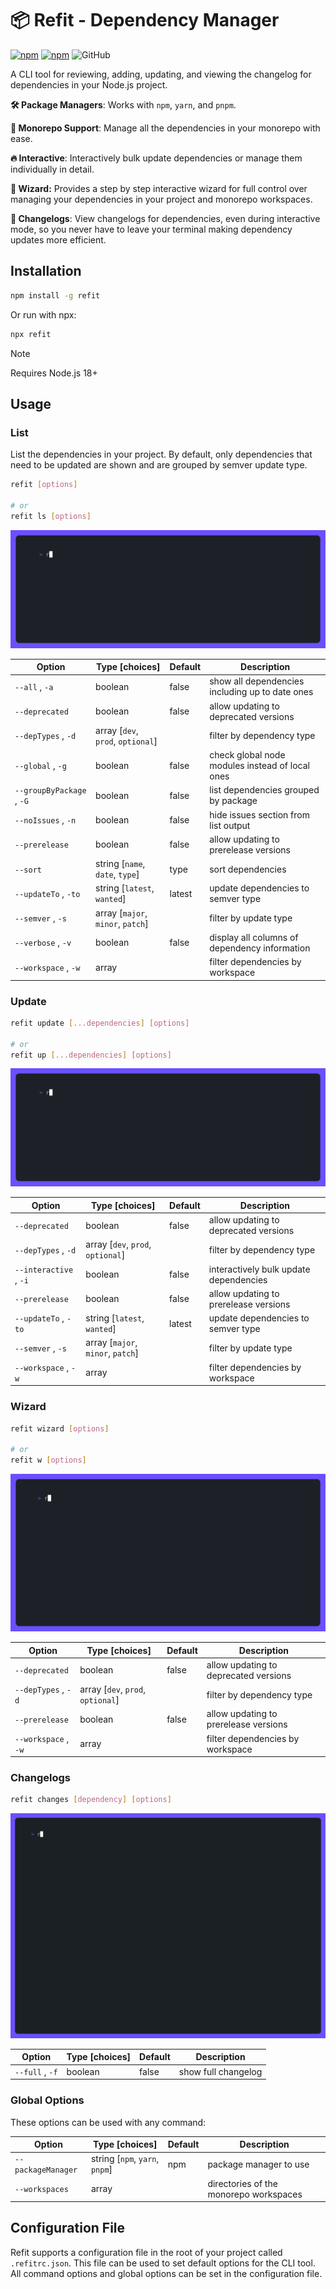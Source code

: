 # 📦 Refit - Dependency Manager

[![npm](https://img.shields.io/npm/v/refit.svg)](https://www.npmjs.com/package/refit)
[![npm](https://img.shields.io/npm/dt/refit.svg)](https://www.npmjs.com/package/refit)
![GitHub](https://img.shields.io/github/license/bradennapier/refit.svg)

A CLI tool for reviewing, adding, updating, and viewing the changelog for dependencies in your Node.js project.

**🛠️ Package Managers**: Works with `npm`, `yarn`, and `pnpm`.

**🚀 Monorepo Support**: Manage all the dependencies in your monorepo with ease.

**🔥 Interactive**: Interactively bulk update dependencies or manage them individually in detail.

**🧙 Wizard:** Provides a step by step interactive wizard for full control over managing your dependencies in your project and monorepo workspaces.

**📜 Changelogs**: View changelogs for dependencies, even during interactive mode, so you never have to leave your terminal making dependency updates more efficient.

## Installation

```bash
npm install -g refit
```

Or run with npx:

```bash
npx refit
```

> [!NOTE]  
> Requires Node.js 18+

## Usage

### List

List the dependencies in your project. By default, only dependencies that need to be updated are shown and are grouped by semver update type.

```bash
refit [options]

# or
refit ls [options]

```

![list command example](docs/list.gif)

| Option                    | Type [choices]                    | Default | Description                                     |
| ------------------------- | --------------------------------- | ------- | ----------------------------------------------- |
| `--all` , `-a`            | boolean                           | false   | show all dependencies including up to date ones |
| `--deprecated`            | boolean                           | false   | allow updating to deprecated versions           |
| `--depTypes` , `-d`       | array [`dev`, `prod`, `optional`] |         | filter by dependency type                       |
| `--global` , `-g`         | boolean                           | false   | check global node modules instead of local ones |
| `--groupByPackage` , `-G` | boolean                           | false   | list dependencies grouped by package            |
| `--noIssues` , `-n`       | boolean                           | false   | hide issues section from list output            |
| `--prerelease`            | boolean                           | false   | allow updating to prerelease versions           |
| `--sort`                  | string [`name`, `date`, `type`]   | type    | sort dependencies                               |
| `--updateTo` , `-to`      | string [`latest`, `wanted`]       | latest  | update dependencies to semver type              |
| `--semver` , `-s`         | array [`major`, `minor`, `patch`] |         | filter by update type                           |
| `--verbose` , `-v`        | boolean                           | false   | display all columns of dependency information   |
| `--workspace` , `-w`      | array                             |         | filter dependencies by workspace                |

### Update

```bash
refit update [...dependencies] [options]

# or
refit up [...dependencies] [options]

```

![update command example](docs/update.gif)

| Option                 | Type [choices]                    | Default | Description                            |
| ---------------------- | --------------------------------- | ------- | -------------------------------------- |
| `--deprecated`         | boolean                           | false   | allow updating to deprecated versions  |
| `--depTypes` , `-d`    | array [`dev`, `prod`, `optional`] |         | filter by dependency type              |
| `--interactive` , `-i` | boolean                           | false   | interactively bulk update dependencies |
| `--prerelease`         | boolean                           | false   | allow updating to prerelease versions  |
| `--updateTo` , `-to`   | string [`latest`, `wanted`]       | latest  | update dependencies to semver type     |
| `--semver` , `-s`      | array [`major`, `minor`, `patch`] |         | filter by update type                  |
| `--workspace` , `-w`   | array                             |         | filter dependencies by workspace       |

### Wizard

```bash
refit wizard [options]

# or
refit w [options]

```

![wizard command example](docs/wizard.gif)

| Option               | Type [choices]                    | Default | Description                           |
| -------------------- | --------------------------------- | ------- | ------------------------------------- |
| `--deprecated`       | boolean                           | false   | allow updating to deprecated versions |
| `--depTypes` , `-d`  | array [`dev`, `prod`, `optional`] |         | filter by dependency type             |
| `--prerelease`       | boolean                           | false   | allow updating to prerelease versions |
| `--workspace` , `-w` | array                             |         | filter dependencies by workspace      |

### Changelogs

```bash
refit changes [dependency] [options]

```

![changes command example](docs/changes.gif)

| Option          | Type [choices] | Default | Description         |
| --------------- | -------------- | ------- | ------------------- |
| `--full` , `-f` | boolean        | false   | show full changelog |

### Global Options

These options can be used with any command:

| Option             | Type [choices]                 | Default | Description                            |
| ------------------ | ------------------------------ | ------- | -------------------------------------- |
| `--packageManager` | string [`npm`, `yarn`, `pnpm`] | npm     | package manager to use                 |
| `--workspaces`     | array                          |         | directories of the monorepo workspaces |

## Configuration File

Refit supports a configuration file in the root of your project called `.refitrc.json`. This file can be used to set default options for the CLI tool. All command options and global options can be set in the configuration file.

